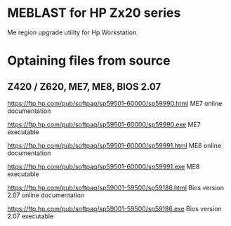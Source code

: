# MEBLAST for HP Zx20 series
Me region upgrade utility for Hp Workstation.

# Optaining files from source
## Z420 / Z620, ME7, ME8, BIOS 2.07

https://ftp.hp.com/pub/softpaq/sp59501-60000/sp59990.html        ME7 online documentation

https://ftp.hp.com/pub/softpaq/sp59501-60000/sp59990.exe         ME7 executable

https://ftp.hp.com/pub/softpaq/sp59501-60000/sp59991.html        ME8 online documentation

https://ftp.hp.com/pub/softpaq/sp59501-60000/sp59991.exe         ME8 executable

https://ftp.hp.com/pub/softpaq/sp59001-59500/sp59186.html        Bios version 2.07 online documentation

https://ftp.hp.com/pub/softpaq/sp59001-59500/sp59186.exe         Bios version 2.07 executable
